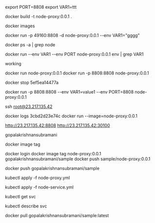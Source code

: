export PORT=8808
export VAR1=ttt


docker build -t node-proxy:0.0.1 .

docker images

docker run -p 49160:8808 -d node-proxy:0.0.1 --env VAR1="gggg"

 docker ps -a | grep node

docker run --env VAR1 --env PORT node-proxy:0.0.1 env | grep VAR1

working 

docker run  node-proxy:0.0.1
docker run -p 8808:8808 node-proxy:0.0.1

 docker stop 5ef5ea14477a

docker run -p 8808:8808 --env VAR1=value1 --env PORT=8808 node-proxy:0.0.1  


ssh root@23.217.135.42

docker logs 3cbd2d23e74c
docker run --image=node-proxy:0.0.1 


http://23.217.135.42:8808
http://23.217.135.42:30100


gopalakrishnansubramani

docker image tag 




docker login
docker image tag node-proxy:0.0.1  gopalakrishnansubramani/sample
docker push sample/node-proxy:0.0.1


docker push gopalakrishnansubramani/sample


kubectl apply -f node-proxy.yml

kubectl apply -f node-service.yml


kubectl get svc

 kubectl describe svc



docker pull gopalakrishnansubramani/sample:latest
